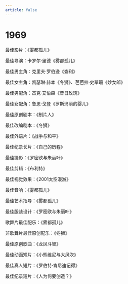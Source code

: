 ```yaml
---
article: false
---
```


# 1969

最佳影片：《雾都孤儿》

最佳导演：卡罗尔·里德《雾都孤儿》

最佳男主角：克里夫·罗伯逊《查利》

最佳女主角：凯瑟琳·赫本《冬狮》、芭芭拉·史翠珊《妙女郎》

最佳男配角：杰克·艾伯森《昔日玫瑰》

最佳女配角：鲁思·戈登《罗斯玛丽的婴儿》

最佳原创剧本：《制片人》

最佳改编剧本：《冬狮》

最佳外语片：《战争与和平》

最佳纪录长片：《自己的历程》

最佳摄影：《罗密欧与朱丽叶》

最佳剪辑：《布利特》

最佳视觉效果：《2001太空漫游》

最佳音响：《雾都孤儿》

最佳艺术指导：《雾都孤儿》

最佳服装设计：《罗密欧与朱丽叶》

歌舞片最佳配乐：《雾都孤儿》

非歌舞片最佳原创配乐：《冬狮》

最佳原创歌曲：《龙凤斗智》

最佳动画短片：《小熊维尼与大风吹》

最佳真人短片：《罗伯特·肯尼迪记得》

最佳纪录短片：《人为何要创造？》